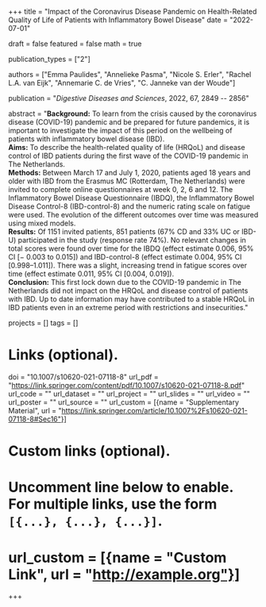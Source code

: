 +++
title = "Impact of the Coronavirus Disease Pandemic on Health-Related Quality of Life of Patients with Inflammatory Bowel Disease"
date = "2022-07-01"

draft = false
featured = false
math = true

publication_types = ["2"]

authors = ["Emma Paulides", "Annelieke Pasma", "Nicole S. Erler",
"Rachel L.A. van Eijk", "Annemarie C. de Vries", "C. Janneke van der Woude"]

publication = "*Digestive Diseases and Sciences*, 2022, 67, 2849 -- 2856"

abstract = "**Background:** To learn from the crisis caused by the coronavirus disease (COVID-19) pandemic and be prepared for future pandemics, it is important to investigate the impact of this period on the wellbeing of patients with inflammatory bowel disease (IBD).<br>**Aims:** To describe the health-related quality of life (HRQoL) and disease control of IBD patients during the first wave of the COVID-19 pandemic in The Netherlands.<br>**Methods:** Between March 17 and July 1, 2020, patients aged 18 years and older with IBD from the Erasmus MC (Rotterdam, The Netherlands) were invited to complete online questionnaires at week 0, 2, 6 and 12. The Inflammatory Bowel Disease Questionnaire (IBDQ), the Inflammatory Bowel Disease Control-8 (IBD-control-8) and the numeric rating scale on fatigue were used. The evolution of the different outcomes over time was measured using mixed models.<br>**Results:** Of 1151 invited patients, 851 patients (67% CD and 33% UC or IBD-U) participated in the study (response rate 74%). No relevant changes in total scores were found over time for the IBDQ (effect estimate 0.006, 95% CI [− 0.003 to 0.015]) and IBD-control-8 (effect estimate 0.004, 95% CI [0.998–1.011]). There was a slight, increasing trend in fatigue scores over time (effect estimate 0.011, 95% CI [0.004, 0.019]).<br>**Conclusion:** This first lock down due to the COVID-19 pandemic in The Netherlands did not impact on the HRQoL and disease control of patients with IBD. Up to date information may have contributed to a stable HRQoL in IBD patients even in an extreme period with restrictions and insecurities."


projects = []
tags = []

# Links (optional).
doi = "10.1007/s10620-021-07118-8"
url_pdf = "https://link.springer.com/content/pdf/10.1007/s10620-021-07118-8.pdf"
url_code = ""
url_dataset = ""
url_project = ""
url_slides = ""
url_video = ""
url_poster = ""
url_source = ""
url_custom = [{name = "Supplementary Material", url = "https://link.springer.com/article/10.1007%2Fs10620-021-07118-8#Sec16"}]

# Custom links (optional).
#   Uncomment line below to enable. For multiple links, use the form `[{...}, {...}, {...}]`.
# url_custom = [{name = "Custom Link", url = "http://example.org"}]
+++
